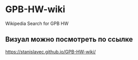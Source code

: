 # GPB-HW-wiki
Wikipedia Search for GPB HW

## Визуал можно посмотреть по ссылке
https://stanislavec.github.io/GPB-HW-wiki/
